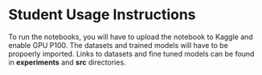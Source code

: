 # Student Usage Instructions

To run the notebooks, you will have to upload the notebook to Kaggle and enable GPU P100. The datasets and trained models will have to be propoerly imported. Links to datasets and fine tuned models can be found in **experiments** and **src** directories.